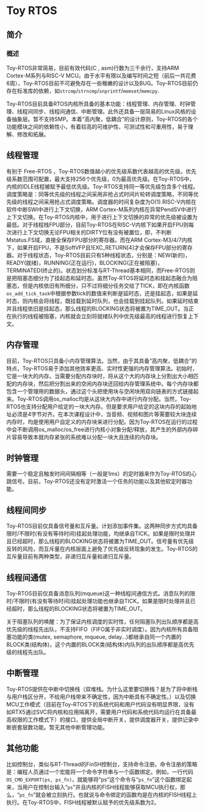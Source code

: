 # Toy RTOS

## 简介

### 概述

Toy-RTOS非常简易，目前有效代码(C , asm)行数为三千余行，支持ARM Cortex-M系列与RISC-V MCU。由于水平有限以及编写时间之短（前后一共花费6周），Toy-RTOS目前不可避免存在一些稚嫩的设计以及BUG。Toy-RTOS目前仍存在标准库的依赖，如`strcmp`/`strncmp`/`snprintf`/`memset`/`memcpy`.

Toy-RTOS目前具备RTOS内核所具备的基本功能：线程管理、内存管理、时钟管理、线程间同步、线程间通信、中断管理。此外还具备一层简易的Linux风格的设备抽象层。暂不支持SMP。本着“高内聚，低耦合”的设计原则，Toy-RTOS的各个功能模块之间的依赖性小，有着较高的可维护性、可测试性和可重用性，易于理解、修改和拓展。

## 线程管理

有别于 Free-RTOS ，Toy-RTOS数值越小的优先级系数代表越高的优先级。优先级系数范围可配置，最大支持256个优先级，0为最高优先级。在Toy-RTOS中，内核的IDLE线程被赋予最低优先级。Toy-RTOS支持同一等优先级包含多个线程。调度策略是：同等优先级的线程之间采用非抢占式时间片轮转调度策略，不同等优先级的线程之间采用抢占式调度策略。调度器的时间复杂度为O(1).RISC-V内核在软件中断SWI中进行上下文切换，ARM Cortex-M系列内核在异常PendSV中进行上下文切换。在Toy-RTOS内核中，用于进行上下文切换的异常的优先级被设置为最低。对于线程栈FPU部分，目前Toy-RTOS在RISC-V内核下如果开启FPU则每次进行上下文切换无论FPU相关的DIRTY位有没有被置位，即，不判断Mstatus.FS域，直接全保存FPU部分的寄存器。而在ARM Cortex-M3/4/7内核下，如果开启FPU，不是SoftVFP且!EXC_RETURN[4]才会保存FPU部分的寄存器。对于线程状态，Toy-RTOS目前只有5种线程状态，分别是：NEW(新的)，READY(就绪)，RUNNING(正在运行)，BLOCKING(正在被阻塞)，TERMINATED(终止的)。状态划分标准与RT-Thread基本相同，而Free-RTOS则是把阻塞态细分为了挂起态和延时态。虽然Toy-RTOS将延时态和挂起态融合为阻塞态，但是内核依旧有所细分，只不过将细分任务交给了TICK，即在内核函数`os_add_tick_task`中根据参数tick的数值来判断是延时态，还是挂起态，如果是延时态，则内核会将线程，既挂载到延时队列，也会挂载到挂起队列。如果延时结束并且线程依旧是挂起态，那么线程的BLOCKING状态将被置为TIME_OUT。当正在执行的线程被阻塞，内核就会立刻将就绪队列中优先级最高的线程进行恢复上下文。

## 内存管理

目前，Toy-RTOS只具备小内存管理算法。当然，由于其具备“高内聚，低耦合”的特点，Toy-RTOS易于添加其他效率更高、实时性更强的内存管理算法。初始时，它是一块大的内存。当需要分配内存块时，将从这个大的内存块上分割出大小相匹配的内存块，然后把分割出来的空闲内存块还回给内存管理系统中。每个内存块都包含一个管理用的数据头，通过这个头把使用块与空闲块用双向链表的方式链接起来。Toy-RTOS调用os_malloc均是从这块大内存中进行内存分配。当然，Toy-RTOS也支持分配用户给定的一块大内存。但是要求用户给定的这块内存的起始地址必须是4字节对齐。在本次课程设计中，当音频、视频和图片等需要较大块连续内存时，均是使用用户自定义的内存块来进行分配。因为Toy-RTOS在运行的过程中会不断调用os_malloc/os_free进行内核小对象分配/释放，其产生的外部内存碎片容易导致本就内存紧张的系统难以分配一块大且连续的内存块。

## 时钟管理

需要一个稳定且触发时间间隔相等（一般是1ms）的定时器来作为Toy-RTOS的心跳信号。目前，Toy-RTOS还没有定时激活一个任务的功能以及其他软定时器功能。

## 线程间同步

Toy-RTOS目前仅具备信号量和互斥量。计划添加事件集。这两种同步方式均具备限时/不限时(有没有等待时间)挂起处理功能，均继承自TICK。如果是限时处理并且已经超时，那么线程的BLOCKING状态将被置为TIME_OUT。信号量有优先级反转的风险，而互斥量在内核层面上避免了优先级反转现象的发生。Toy-RTOS的互斥量目前有两种类型，非递归互斥量和递归互斥量。

## 线程间通信

Toy-RTOS目前仅具备消息队列(mqueue)这一种线程间通信方式。消息队列的限时/不限时(有没有等待时间)挂起处理功能也继承自TICK。如果是限时处理并且已经超时，那么线程的BLOCKING状态将被置为TIME_OUT。

关于阻塞队列的唤醒：为了保证内核调度的实时性，任何阻塞队列出队顺序都是高优先级的线程先出队，不支持FIFO（FIFO属于非实时调度）。因为内核所有具备阻塞功能的类(mutex, semaphore, mqueue, delay…)都继承自同一个内置的BLOCK类(结构体)，这个内置的BLOCK类(结构体)内队列的出队顺序都是高优先级的线程先出队。

## 中断管理

Toy-RTOS提供在中断中切换栈（双堆栈。为什么这里要切换栈？是为了将中断栈与用户栈区分开，不给用户栈带来不确定性，因为中断具有不确定性。）以及切换MCU工作模式（目前在Toy-RTOS下的系统代码和用户代码没有明显界限，没有如RTX5通过SVC将内核和应用隔离开，需要用户代码和系统代码均运行在具备最高权限的工作模式下）的接口，提供全局中断开关，提供调度器开关，提供记录中断嵌套层数功能。暂无其他中断管理功能。

## 其他功能

比如控制台，类似与RT-Thread的FinSH控制台，支持命令注册。命令注册的策略是：编程人员通过一个宏能将一个命令字符串与一个函数绑定。例如，一行代码`OS_CMD_EXPORT(ps, ps_fn)`，就能够将“ps”这个命令与“`ps_fn`”这个函数绑定起来，当用户在控制台输入“`ps`”并且内核的FISH线程能够获取MCU执行权，那么，“`ps_fn`”就会被立刻执行。也就说与命令绑定的函数均是在内核的FISH线程上执行。在Toy-RTOS中，FISH线程被默认赋予的优先级系数为2。



